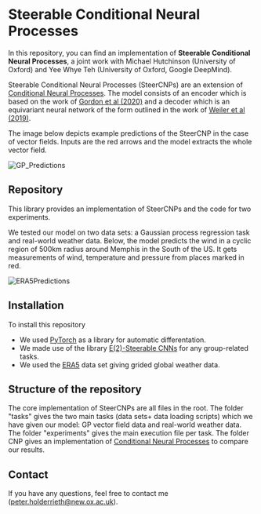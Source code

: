 
# Steerable Conditional Neural Processes

In this repository, you can find an implementation of **Steerable Conditional Neural Processes**, a joint work with Michael Hutchinson (University of Oxford) and Yee Whye Teh (University of Oxford, Google DeepMind).

Steerable Conditional Neural Processes (SteerCNPs) are an extension of [Conditional Neural Processes](https://arxiv.org/abs/1807.01613). The model consists of an encoder which is based on the work of [Gordon et al (2020)](https://arxiv.org/abs/1910.13556) and a decoder which is an equivariant neural network of the form outlined in the work of [Weiler et al (2019)](https://arxiv.org/abs/1911.08251).

The image below depicts example predictions of the SteerCNP in the case of vector fields. Inputs are the red arrows and the model extracts the whole vector field.

![GP_Predictions](https://github.com/PeterHolderrieth/Steerable_CNPs/blob/master/plots/Example_predictions_SteerCNP.png?raw=true)

## Repository

This library provides an implementation of SteerCNPs and the code for two experiments.

We tested our model on two data sets: a Gaussian process regression task and real-world weather data.
Below, the model predicts the wind in a cyclic region of 500km radius around Memphis in the South of the US.
It gets measurements of wind, temperature and pressure from places marked in red.

![ERA5Predictions](https://github.com/PeterHolderrieth/Steerable_CNPs/blob/master/plots/era5/ERA5_predictions.png?raw=true)

## Installation

To install this repository

- We used [PyTorch](https://https://pytorch.org/) as a library for automatic differentation.
- We made use of the library [E(2)-Steerable CNNs](https://github.com/QUVA-Lab/e2cnn)
for any group-related tasks.
- We used the [ERA5](https://cds.climate.copernicus.eu/cdsapp#!/dataset/reanalysis-era5-land?tab=overview) data set giving grided global weather data. 

## Structure of the repository
The core implementation of SteerCNPs are all files in the root. The folder "tasks" gives the two main tasks (data sets+ data loading scripts) which we have given our model: GP vector field data and
real-world weather data. The folder "experiments" gives the main execution file per task. 
The folder CNP gives an implementation of [Conditional Neural Processes](https://arxiv.org/abs/1807.01613)
to compare our results.

## Contact

If you have any questions, feel free to contact me (peter.holderrieth@new.ox.ac.uk).
